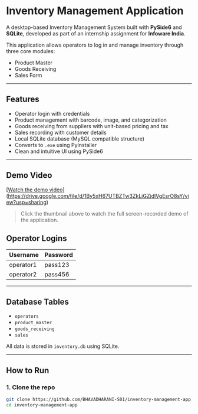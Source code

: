 # Inventory Management Application

A desktop-based Inventory Management System built with **PySide6** and **SQLite**, developed as part of an internship assignment for **Infoware India**.

This application allows operators to log in and manage inventory through three core modules:
- Product Master
- Goods Receiving
- Sales Form

---

##  Features

- Operator login with credentials  
- Product management with barcode, image, and categorization  
- Goods receiving from suppliers with unit-based pricing and tax  
- Sales recording with customer details  
- Local SQLite database (MySQL compatible structure)  
- Converts to `.exe` using PyInstaller  
- Clean and intuitive UI using PySide6  

---


## Demo Video

[[Watch the demo video](https://github.com/BHAVADHARANI-S01/inventory-management-app/blob/main/assets/video_thumb.png?raw=true)](https://drive.google.com/file/d/1By5xH67UTBZTw3ZkLjGZjdIVgEsrO8sY/view?usp=sharing)

> Click the thumbnail above to watch the full screen-recorded demo of the application.


## Operator Logins

| Username   | Password  |
|------------|-----------|
| operator1  | pass123   |
| operator2  | pass456   |

---

##  Database Tables

- `operators`
- `product_master`
- `goods_receiving`
- `sales`

All data is stored in `inventory.db` using SQLite.

---

##  How to Run

### 1. Clone the repo

```bash
git clone https://github.com/BHAVADHARANI-S01/inventory-management-app.git
cd inventory-management-app
